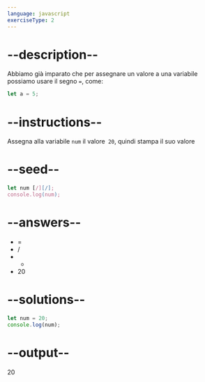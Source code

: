 ```yaml
---
language: javascript
exerciseType: 2
---
```


# --description--

Abbiamo già imparato che per assegnare un valore a una variabile possiamo usare il segno `=`, come:
```javascript
let a = 5;
```

# --instructions--

Assegna alla variabile `num` il valore` 20`, quindi stampa il suo valore

# --seed--

```javascript
let num [/][/];
console.log(num);
```

# --answers--

- = 
- / 
- * 
- 20

# --solutions--

```javascript
let num = 20;
console.log(num);
```

# --output--

20
